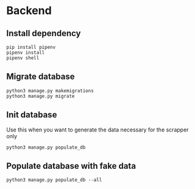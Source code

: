 
# Backend

## Install dependency
```
pip install pipenv
pipenv install
pipenv shell
```

## Migrate database
```
python3 manage.py makemigrations
python3 manage.py migrate
```

## Init database
Use this when you want to generate the data necessary for the scrapper only

`python3 manage.py populate_db`

## Populate database with fake data
`python3 manage.py populate_db --all`
